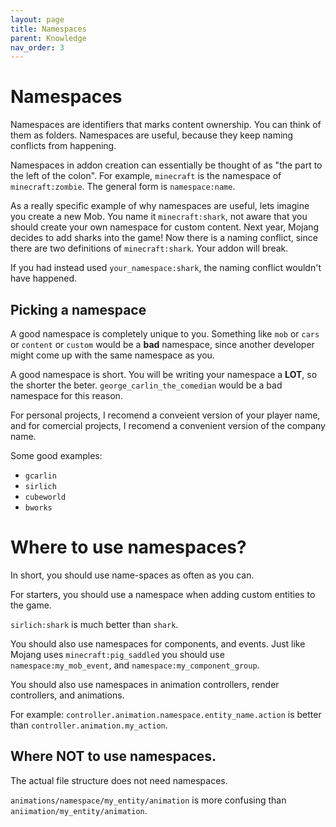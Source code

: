 ```yaml
---
layout: page
title: Namespaces
parent: Knowledge
nav_order: 3
---
```


# Namespaces

Namespaces
 are identifiers that marks content ownership. You can think of them as folders. Namespaces are useful, because they keep naming conflicts from happening.

Namespaces in addon creation can essentially be thought of as "the part to the left of the colon". For example, `minecraft` is the namespace of `minecraft:zombie`. The general form is `namespace:name`.

As a really specific example of why namespaces are useful, lets imagine you create a new Mob. You name it `minecraft:shark`, not aware that you should create your own namespace for custom content. Next year, Mojang decides to add sharks into the game! Now there is a naming conflict, since there are two definitions of `minecraft:shark`. Your addon will break. 

If you had instead used `your_namespace:shark`, the naming conflict wouldn't have happened.

## Picking a namespace

A good namespace is completely unique to you. Something like `mob` or `cars` or `content` or `custom` would be a **bad** namespace, since another developer might come up with the same namespace as you.

A good namespace is short. You will be writing your namespace a **LOT**, so the shorter the beter. `george_carlin_the_comedian` would be a bad namespace for this reason.

For personal projects, I recomend a conveient version of your player name, and for comercial projects, I recomend a convenient version of the company name.

Some good examples:
 - `gcarlin`
 - `sirlich`
 - `cubeworld`
 - `bworks`

# Where to use namespaces?

In short, you should use name-spaces as often as you can.

For starters, you should use a namespace when adding custom entities to the game. 

`sirlich:shark` is much better than `shark`.

You should also use namespaces for components, and events. Just like Mojang uses `minecraft:pig_saddled` you should use `namespace:my_mob_event`, and `namespace:my_component_group`.

You should also use namespaces in animation controllers, render controllers, and animations.

For example: `controller.animation.namespace.entity_name.action` is better than `controller.animation.my_action`. 

## Where **NOT** to use namespaces.

The actual file structure does not need namespaces. 

`animations/namespace/my_entity/animation` is more confusing than `aniimation/my_entity/animation`.



